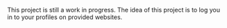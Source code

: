 This project is still a work in progress. The idea of this project is to log you in to your profiles on provided websites.
